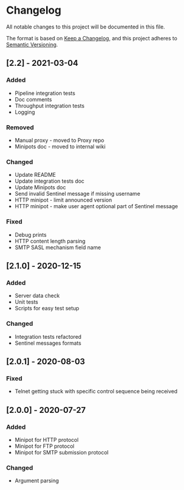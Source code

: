 # Changelog
All notable changes to this project will be documented in this file.

The format is based on [Keep a Changelog](https://keepachangelog.com/en/1.0.0/),
and this project adheres to [Semantic Versioning](https://semver.org/spec/v2.0.0.html).

## [2.2] - 2021-03-04
### Added
- Pipeline integration tests
- Doc comments
- Throughput integration tests
- Logging

### Removed
- Manual proxy - moved to Proxy repo
- Minipots doc - moved to internal wiki

### Changed
- Update README
- Update integration tests doc
- Update Minipots doc
- Send invalid Sentinel message if missing username
- HTTP minipot - limit announced version
- HTTP minipot - make user agent optional part of Sentinel message

### Fixed
- Debug prints
- HTTP content length parsing
- SMTP SASL mechanism field name

## [2.1.0] - 2020-12-15
### Added
- Server data check
- Unit tests
- Scripts for easy test setup

### Changed
- Integration tests refactored
- Sentinel messages formats

## [2.0.1] - 2020-08-03
### Fixed
- Telnet getting stuck with specific control sequence being received

## [2.0.0] - 2020-07-27
### Added
- Minipot for HTTP protocol
- Minipot for FTP protocol
- Minipot for SMTP submission protocol

### Changed
- Argument parsing
